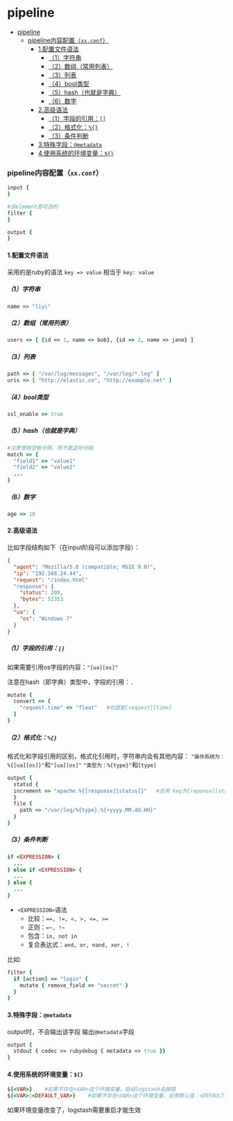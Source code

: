 # pipeline

<!-- @import "[TOC]" {cmd="toc" depthFrom=1 depthTo=6 orderedList=false} -->
<!-- code_chunk_output -->

- [pipeline](#pipeline)
    - [pipeline内容配置（`xx.conf`）](#pipeline内容配置xxconf)
      - [1.配置文件语法](#1配置文件语法)
        - [（1）字符串](#1字符串)
        - [（2）数组（常用列表）](#2数组常用列表)
        - [（3）列表](#3列表)
        - [（4）bool类型](#4bool类型)
        - [（5）hash（也就是字典）](#5hash也就是字典)
        - [（6）数字](#6数字)
      - [2.高级语法](#2高级语法)
        - [（1）字段的引用：`[]`](#1字段的引用)
        - [（2）格式化：`%{}`](#2格式化)
        - [（3）条件判断](#3条件判断)
      - [3.特殊字段：`@metadata`](#3特殊字段metadata)
      - [4.使用系统的环境变量：`${}`](#4使用系统的环境变量)

<!-- /code_chunk_output -->

### pipeline内容配置（`xx.conf`）

```ruby
input {
}

#该element是可选的
filter {
}

output {
}
```

#### 1.配置文件语法
采用的是ruby的语法
`key => value` 相当于 `key: value`

##### （1）字符串
```ruby
name => "liyi"
```
##### （2）数组（常用列表）
```ruby
users => [ {id => 1, name => bob}, {id => 2, name => jane} ]
```

##### （3）列表
```ruby
path => [ "/var/log/messages", "/var/log/*.log" ]
uris => [ "http://elastic.co", "http://example.net" ]
```

##### （4）bool类型
```ruby
ssl_enable => true
```

##### （5）hash（也就是字典）
```ruby
#注意使用空格分隔，而不是逗号分隔
match => {
  "field1" => "value1"
  "field2" => "value2"
  ...
}
```

##### （6）数字
```ruby
age => 18
```

#### 2.高级语法
比如字段结构如下（在input阶段可以添加字段）：
```json
{
  "agent": "Mozilla/5.0 (compatible; MSIE 9.0)",
  "ip": "192.168.24.44",
  "request": "/index.html"
  "response": {
    "status": 200,
    "bytes": 52353
  },
  "ua": {
    "os": "Windows 7"
  }
}
```
##### （1）字段的引用：`[]`

如果需要引用os字段的内容：`"[ua][os]"`

注意在hash（即字典）类型中，字段的引用：`.`
```ruby
mutate {
  convert => {
    "request.time" => "float"   #也就是[request][time]
  }
}
```

##### （2）格式化：`%{}`
格式化和字段引用的区别，格式化引用时，字符串内会有其他内容：
`"操作系统为：%{[ua][os]}"`和`"[ua][os]"`
`"类型为：%{type}"`和`[type]`
```ruby
output {
  statsd {
  increment => "apache.%{[response][status]}"   #会用 key为[reponse][status]的值 的值，填充 %{...}
  }
  file {
    path => "/var/log/%{type}.%{+yyyy.MM.dd.HH}"
  }
}
```

##### （3）条件判断
```ruby
if <EXPRESSION> {
  ...
} else if <EXPRESSION> {
  ...
} else {
  ...
}
```

* `<EXPRESSION>`语法
  * 比较：`==, !=, <, >, <=, >=`
  * 正则：`=~, !~`
  * 包含：`in, not in`
  * 复合表达式：`and, or, nand, xor, !`

比如:
```ruby
filter {
  if [action] == "login" {
    mutate { remove_field => "secret" }
  }
}
```

#### 3.特殊字段：`@metadata`
output时，不会输出该字段
输出`@metadata`字段
```ruby
output {
  stdout { codec => rubydebug { metadata => true }}
}
```

#### 4.使用系统的环境变量：`${}`
```ruby
${<VAR>}    #如果不存在<VAR>这个环境变量，启动logstash会报错
${<VAR>:<DEFAULT_VAR>}    #如果不存在<VAR>这个环境变量，会用默认值：<DEFAULT_VAR>
```
如果环境变量改变了，logstash需要重启才能生效
